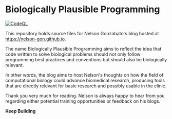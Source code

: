# Biologically Plausible Programming 

[![CodeQL](https://github.com/Nelson-Gon/nelson-gon.github.io/actions/workflows/codeql-analysis.yml/badge.svg)](https://github.com/Nelson-Gon/nelson-gon.github.io/actions/workflows/codeql-analysis.yml)

This repository holds source files for Nelson Gonzabato's blog hosted at 
https://nelson-gon.github.io. 

The name Biologically Plausible Programming aims to reflect the idea that code written to solve biological problems should not only follow programming best practices and conventions but should also be biologically relevant.

In other words, the blog aims to host Nelson's thoughts on how the field of computational biology could advance biomedical research, producing tools that are directly relevant for basic research and possibly usable in the clinic. 

Thank you very much for reading. Nelson is always happy to hear from you regarding either potential training opportunities or feedback on his blogs. 

**Keep Building**